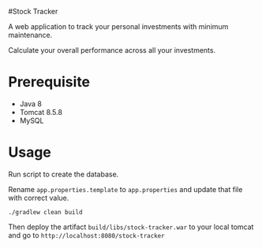 #Stock Tracker

A web application to track your personal investments with minimum maintenance.

Calculate your overall performance across all your investments.

# Prerequisite
- Java 8
- Tomcat 8.5.8
- MySQL

# Usage

Run script to create the database.

Rename `app.properties.template` to `app.properties` and update that file with correct value.

`./gradlew clean build`

Then deploy the artifact `build/libs/stock-tracker.war` to your local tomcat and go to `http://localhost:8080/stock-tracker`
